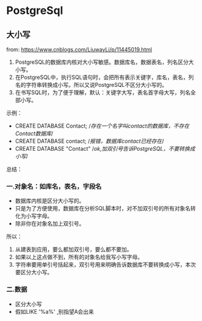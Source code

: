 # PostgreSql

## 大小写

from: <https://www.cnblogs.com/LiuwayLi/p/11445019.html>

1. PostgreSQL的数据库内核对大小写敏感。数据库名，数据表名，列名区分大小写。
2. 在PostgreSQL中，执行SQL语句时，会把所有表示关键字，库名，表名，列名的字符串转换成小写。所以又说PostgreSQL不区分大小写的。
3. 在书写SQL时，为了便于理解，默认：关键字大写，表名首字母大写，列名全部小写。

示例：

- CREATE DATABASE Contact;    /*存在一个名字叫contact的数据库，不存在Contact数据库*/
- CREATE DATABASE contact;   /*报错，数据库contact已经存在*/
- CREATE DATABASE "Contact"  /*ok,加双引号告诉PostgreSQL，不要转换成小写*/

总结：

### 一.对象名：如库名，表名，字段名

- 数据库内核是区分大小写的。
- 只是为了方便使用，数据库在分析SQL脚本时，对不加双引号的所有对象名转化为小写字母。
- 除非你在对象名加上双引号。

所以：

1. 从建表到应用，要么都加双引号，要么都不要加。
2. 如果以上这点做不到，所有的对象名给我写小写字母。
3. 字符串要用单引号括起来，双引号用来明确告诉数据库不要转换成小写，本次要区分大小写。


### 二.数据

- 区分大小写
- 假如LIKE '%a%' ,别指望A会出来
